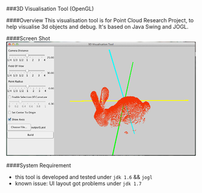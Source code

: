 ###3D Visualisation Tool (OpenGL)

####Overview
This visualisation tool is for Point Cloud Research Project, to help visualise 3d objects and debug. It's based on Java Swing and JOGL.

####Screen Shot
![visualisation tool img](https://raw.githubusercontent.com/pan-long/3DPointVisualisationWithOpenGL/master/img.png)

####System Requirement
- this tool is developed and tested under `jdk 1.6` && `jogl`
- known issue: UI layout got problems under `jdk 1.7`


